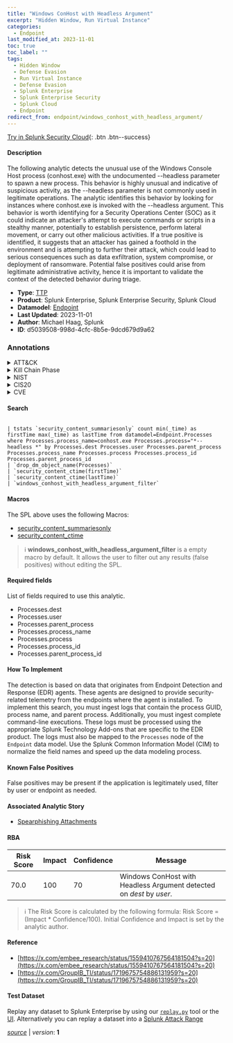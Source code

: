 ```yaml
---
title: "Windows ConHost with Headless Argument"
excerpt: "Hidden Window, Run Virtual Instance"
categories:
  - Endpoint
last_modified_at: 2023-11-01
toc: true
toc_label: ""
tags:
  - Hidden Window
  - Defense Evasion
  - Run Virtual Instance
  - Defense Evasion
  - Splunk Enterprise
  - Splunk Enterprise Security
  - Splunk Cloud
  - Endpoint
redirect_from: endpoint/windows_conhost_with_headless_argument/
---
```




[Try in Splunk Security Cloud](https://www.splunk.com/en_us/cyber-security.html){: .btn .btn--success}

#### Description

The following analytic detects the unusual use of the Windows Console Host process (conhost.exe) with the undocumented --headless parameter to spawn a new process. This behavior is highly unusual and indicative of suspicious activity, as the --headless parameter is not commonly used in legitimate operations. The analytic identifies this behavior by looking for instances where conhost.exe is invoked with the --headless argument. This behavior is worth identifying for a Security Operations Center (SOC) as it could indicate an attacker&#39;s attempt to execute commands or scripts in a stealthy manner, potentially to establish persistence, perform lateral movement, or carry out other malicious activities. If a true positive is identified, it suggests that an attacker has gained a foothold in the environment and is attempting to further their attack, which could lead to serious consequences such as data exfiltration, system compromise, or deployment of ransomware. Potential false positives could arise from legitimate administrative activity, hence it is important to validate the context of the detected behavior during triage.

- **Type**: [TTP](https://github.com/splunk/security_content/wiki/Detection-Analytic-Types)
- **Product**: Splunk Enterprise, Splunk Enterprise Security, Splunk Cloud
- **Datamodel**: [Endpoint](https://docs.splunk.com/Documentation/CIM/latest/User/Endpoint)
- **Last Updated**: 2023-11-01
- **Author**: Michael Haag, Splunk
- **ID**: d5039508-998d-4cfc-8b5e-9dcd679d9a62

### Annotations
<details>
  <summary>ATT&CK</summary>

<div markdown="1">

#### [ATT&CK](https://attack.mitre.org/)

| ID          | Technique   | Tactic         |
| ----------- | ----------- |--------------- |
| [T1564.003](https://attack.mitre.org/techniques/T1564/003/) | Hidden Window | Defense Evasion |

| [T1564.006](https://attack.mitre.org/techniques/T1564/006/) | Run Virtual Instance | Defense Evasion |

</div>
</details>


<details>
  <summary>Kill Chain Phase</summary>

<div markdown="1">

* Exploitation


</div>
</details>


<details>
  <summary>NIST</summary>

<div markdown="1">

* DE.CM



</div>
</details>

<details>
  <summary>CIS20</summary>

<div markdown="1">

* CIS 10



</div>
</details>

<details>
  <summary>CVE</summary>

<div markdown="1">


</div>
</details>


#### Search

```

| tstats `security_content_summariesonly` count min(_time) as firstTime max(_time) as lastTime from datamodel=Endpoint.Processes where Processes.process_name=conhost.exe Processes.process="*--headless *" by Processes.dest Processes.user Processes.parent_process Processes.process_name Processes.process Processes.process_id Processes.parent_process_id 
| `drop_dm_object_name(Processes)` 
| `security_content_ctime(firstTime)` 
| `security_content_ctime(lastTime)` 
| `windows_conhost_with_headless_argument_filter`
```

#### Macros
The SPL above uses the following Macros:
* [security_content_summariesonly](https://github.com/splunk/security_content/blob/develop/macros/security_content_summariesonly.yml)
* [security_content_ctime](https://github.com/splunk/security_content/blob/develop/macros/security_content_ctime.yml)

> :information_source:
> **windows_conhost_with_headless_argument_filter** is a empty macro by default. It allows the user to filter out any results (false positives) without editing the SPL.



#### Required fields
List of fields required to use this analytic.
* Processes.dest
* Processes.user
* Processes.parent_process
* Processes.process_name
* Processes.process
* Processes.process_id
* Processes.parent_process_id



#### How To Implement
The detection is based on data that originates from Endpoint Detection and Response (EDR) agents. These agents are designed to provide security-related telemetry from the endpoints where the agent is installed. To implement this search, you must ingest logs that contain the process GUID, process name, and parent process. Additionally, you must ingest complete command-line executions. These logs must be processed using the appropriate Splunk Technology Add-ons that are specific to the EDR product. The logs must also be mapped to the `Processes` node of the `Endpoint` data model. Use the Splunk Common Information Model (CIM) to normalize the field names and speed up the data modeling process.
#### Known False Positives
False positives may be present if the application is legitimately used, filter by user or endpoint as needed.

#### Associated Analytic Story
* [Spearphishing Attachments](/stories/spearphishing_attachments)




#### RBA

| Risk Score  | Impact      | Confidence   | Message      |
| ----------- | ----------- |--------------|--------------|
| 70.0 | 100 | 70 | Windows ConHost with Headless Argument detected on $dest$ by $user$. |


> :information_source:
> The Risk Score is calculated by the following formula: Risk Score = (Impact * Confidence/100). Initial Confidence and Impact is set by the analytic author.


#### Reference

* [https://x.com/embee_research/status/1559410767564181504?s=20](https://x.com/embee_research/status/1559410767564181504?s=20)
* [https://x.com/GroupIB_TI/status/1719675754886131959?s=20](https://x.com/GroupIB_TI/status/1719675754886131959?s=20)



#### Test Dataset
Replay any dataset to Splunk Enterprise by using our [`replay.py`](https://github.com/splunk/attack_data#using-replaypy) tool or the [UI](https://github.com/splunk/attack_data#using-ui).
Alternatively you can replay a dataset into a [Splunk Attack Range](https://github.com/splunk/attack_range#replay-dumps-into-attack-range-splunk-server)




[*source*](https://github.com/splunk/security_content/tree/develop/detections/endpoint/windows_conhost_with_headless_argument.yml) \| *version*: **1**